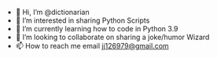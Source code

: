- 👋 Hi, I’m @dictionarian
- 👀 I’m interested in sharing Python Scripts
- 🌱 I’m currently learning how to code in Python 3.9 
- 💞️ I’m looking to collaborate on sharing a joke/humor Wizard
- 📫 How to reach me email jj126979@gmail.com

<!---
dictionarian/dictionarian is a ✨ special ✨ repository because its `README.md` (this file) appears on your GitHub profile.
You can click the Preview link to take a look at your changes.
--->
